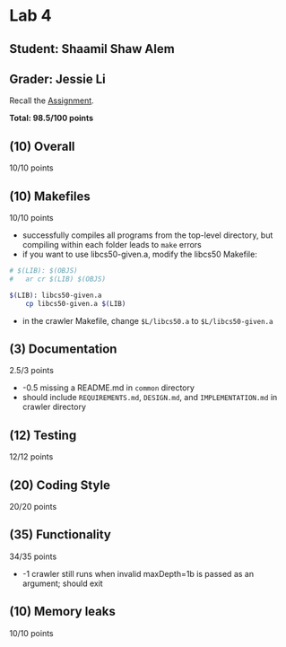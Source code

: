 # Lab 4

## Student: Shaamil Shaw Alem

## Grader: Jessie Li

Recall the [Assignment](https://github.com/cs50spring2021/tse-labs/tree/main/crawler).

**Total: 98.5/100 points**

## (10) Overall

10/10 points

## (10) Makefiles

10/10 points

* successfully compiles all programs from the top-level directory, but compiling within each folder leads to `make` errors
* if you want to use libcs50-given.a, modify the libcs50 Makefile: 

```bash
# $(LIB): $(OBJS)
#	ar cr $(LIB) $(OBJS)

$(LIB): libcs50-given.a
	cp libcs50-given.a $(LIB)
```
* in the crawler Makefile, change `$L/libcs50.a` to `$L/libcs50-given.a`

## (3) Documentation

2.5/3 points

* -0.5 missing a README.md in `common` directory
* should include `REQUIREMENTS.md`, `DESIGN.md`, and `IMPLEMENTATION.md` in crawler directory

## (12) Testing

12/12 points

## (20) Coding Style

20/20 points

## (35) Functionality

34/35 points

* -1 crawler still runs when invalid maxDepth=1b is passed as an argument; should exit

## (10) Memory leaks

10/10 points
